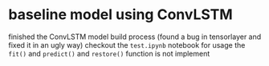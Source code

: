 # baseline model using ConvLSTM 

finished the ConvLSTM model build process (found a bug in tensorlayer and fixed it in an ugly way)
checkout the `test.ipynb` notebook for usage
the `fit()` and `predict()` and `restore()` function is not implement
